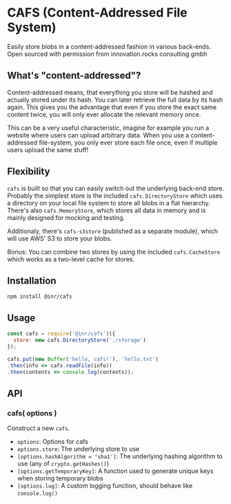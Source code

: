 CAFS (Content-Addressed File System)
====================================

Easily store blobs in a content-addressed fashion in various back-ends. Open sourced with permission
from innovation.rocks consulting gmbh

## What's "content-addressed"?

Content-addressed means, that everything you store will be hashed and actually stored under its
hash. You can later retrieve the full data by its hash again. This gives you the advantage that even
if you store the exact same content twice, you will only ever allocate the relevant memory once.

This can be a very useful characteristic, imagine for example you run a website where users can
upload arbitrary data. When you use a content-addressed file-system, you only ever store each file
once, even if multiple users upload the same stuff!

## Flexibility

`cafs` is built so that you can easily switch out the underlying back-end store. Probably the
simplest store is the included `cafs.DirectoryStore` which uses a directory on your local file
system to store all blobs in a flat hierarchy. There's also `cafs.MemoryStore`, which stores all
data in memory and is mainly designed for mocking and testing.

Additionaly, there's `cafs-s3store` (published as a separate module), which will use AWS' S3 to
store your blobs.

Bonus: You can combine two stores by using the included `cafs.CacheStore` which works as a two-level
cache for stores.

## Installation

``` shell
npm install @inr/cafs
```

## Usage
``` javascript
const cafs = require('@inr/cafs')({
  store: new cafs.DirectoryStore('./storage')
});

cafs.put(new Buffer('hello, cafs!'), 'hello.txt')
.then(info => cafs.readFile(info))
.then(contents => console.log(contents));
```

## API

### cafs( options )

Construct a new `cafs`.

* `options`: Options for cafs
* `options.store`: The underlying store to use
* `[options.hashAlgorithm = 'sha1']`: The underlying hashing algorithm to use (any of `crypto.getHashes()`)
* `[options.getTemporaryKey]`: A function used to generate unique keys when storing temporary blobs
* `[options.log]`: A custom logging function, should behave like `console.log()`

